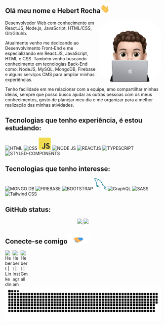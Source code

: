 <h2 align="left">Olá meu nome e Hebert Rocha<img src="https://github.com/SatYu26/SatYu26/blob/master/Assets/Hi.gif" height="29px"></h2>

<img align="right" alt="Hebert-pic" width="200px" style="border-radius:50px;" src="https://github.com/Hebert324/Hebert324/blob/main/images/MEMOJI%20PC.PNG">

<p>
Desenvolvedor Web com conhecimento em React.JS, Node.js, JavaScript, HTML/CSS, Git/Gituhb.

Atualmente venho me dedicando ao Desenvolvimento Front-End e me especializando em React.JS, JavaScript, HTML e CSS. Também venho buscando conhecimento em tecnologias Back-End como: NodeJS, MySQL, MongoDB, Firebase e alguns serviços CMS para ampliar minhas experiências.
 
Tenho facilidade em me relacionar com a equipe, amo compartilhar minhas ideias, sempre que posso busco ajudar as outras pessoas com os meus conhecimentos, gosto de planejar meu dia e me organizar para a melhor realização das minhas atividades.
</p>

<h2>Tecnologias que tenho experiência, é estou estudando:</h2>

<img src="https://i.pinimg.com/originals/c5/73/ff/c573ff5552d6da9a1d28ec4e27cd1445.png" alt="HTML" width="40" height="40" style="max-width:100%;"></img>
<img src="https://i.pinimg.com/originals/b8/48/d5/b848d5d9bb221592064de0f356f61676.png" alt="CSS" width="40" height="40" style="max-width:100%;"></img>
<img src="https://raw.githubusercontent.com/devicons/devicon/master/icons/javascript/javascript-original.svg" alt="JAVASCRIPT" width="40" height="40" style="max-width:100%;"></img>
<img src="https://cdn4.iconfinder.com/data/icons/logos-and-brands/512/233_Node_Js_logo-256.png" alt="NODE JS" width="40" height="40" style="max-width:100%;"></img>
<img src="https://cdn4.iconfinder.com/data/icons/logos-3/600/React.js_logo-256.png" alt="REACTJS" width="40" height="40" style="max-width:100%;"></img>
<img src="https://i.pinimg.com/originals/de/67/94/de67947ca874ad4f75db38b01f061a84.png" alt="TYPESCRIPT" width="40" height="40" style="max-width:100%;"></img>
<img src="https://cdn-icons-png.flaticon.com/512/599/599368.png" alt="STYLED-COMPONENTS" width="40" height="40" style="max-width:100%;"></img>

<h2>Tecnologias que tenho interesse:</h2>

<img src="https://i.pinimg.com/originals/f1/11/2c/f1112c450b49753109b132bf8542cf49.png" alt="MONGO DB" width="40" height="40" style="max-width:100%;"></img>
<img src="https://jafapps.com.br/wp-content/uploads/2019/01/jafapps_.png" alt="FIREBASE" width="40" height="40" style="max-width:100%;"></img>
<img src="https://i.pinimg.com/originals/a4/e2/6a/a4e26a86c68e866d645d5a5607a7e9e2.png" alt="BOOTSTRAP" width="40" height="40" style="max-width:100%;"></img>
<img src="https://github.com/Hebert324/Hebert324/blob/main/images/mysql.png?raw=true" alt="MySQL" width="40" height="40" style="max-width:100%;"></img>
<img src="https://upload.wikimedia.org/wikipedia/commons/thumb/1/17/GraphQL_Logo.svg/2048px-GraphQL_Logo.svg.png" alt="GraphQL" width="40" height="40" style="max-width:100%;"></img>
<img src="https://sass-lang.com/assets/img/logos/logo-b6e1ef6e.svg" alt="SASS" width="40" height="40" style="max-width:100%;"></img>
<img src="https://upload.wikimedia.org/wikipedia/commons/thumb/d/d5/Tailwind_CSS_Logo.svg/2048px-Tailwind_CSS_Logo.svg.png" alt="Tailwind CSS" width="40" height="40" style="max-width:100%;"></img>

<h2>GitHub status:</h2>

<div align="center">
  <a href="https://github.com/anuraghazra/convoychat">
  <img width="400px" src="https://github-readme-stats.vercel.app/api/top-langs/?username=Hebert324&hide=html&layout=compact&theme=apprentice&hide_border=true" />
</a>
 
<a href="https://github.com/anuraghazra/github-readme-stats">
  <img width="400px" src="https://github-readme-stats.vercel.app/api?username=Hebert324&theme=apprentice&hide_border=true" />
</a> 
 
</div>
  
<h2>Conecte-se comigo<img src="https://github.com/SatYu26/SatYu26/blob/master/Assets/Handshake.gif" height="32px"></h2>

  <a href="https://www.linkedin.com/in/hebert-rc">
    <img align="left" alt="Hebert | Linkedin" width="24px" src="https://i.pinimg.com/originals/30/c4/53/30c453b7f5fbdb09ea0cb42a5dc7a6e5.png" />
  </a> &nbsp;&nbsp;
  <a href="https://www.instagram.com/hebert.rc/">
    <img align="left" alt="Hebert | Instagram" width="26px" src="https://i.pinimg.com/originals/4a/8c/23/4a8c23476a7c20c5bee2a752a6f96e9e.png" />
  </a> &nbsp;&nbsp;
<!--   <a href="https://www.youtube.com/channel/UCIGhuN-sgEiVoAVwAJte8Bw">
    <img align="left" alt="Hebert | Youtube" width="26px" src="https://i.pinimg.com/originals/ca/6d/67/ca6d67e60f758d352745329b283e8f32.png" />
  </a> &nbsp;&nbsp; -->
  <a href="mailto:hebertrocha76@gmail.com">
    <img align="left" alt="Hebert | Gmail" width="26px" src="https://i.pinimg.com/originals/2c/1a/75/2c1a7560c88ea83e6b2593cd07af8ad8.png" />
  </a>
 
  
![Snake animation](https://github.com/Hebert324/Hebert324/blob/output/github-contribution-grid-snake.svg)
